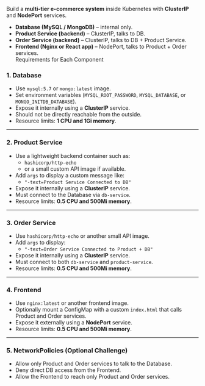 Build a **multi-tier e-commerce system** inside Kubernetes with **ClusterIP** and **NodePort** services.  

- **Database (MySQL / MongoDB)** – internal only.  
- **Product Service (backend)** – ClusterIP, talks to DB.  
- **Order Service (backend)** – ClusterIP, talks to DB + Product Service.  
- **Frontend (Nginx or React app)** – NodePort, talks to Product + Order services.  
Requirements for Each Component

### 1. Database
- Use `mysql:5.7` or `mongo:latest` image.  
- Set environment variables (`MYSQL_ROOT_PASSWORD`, `MYSQL_DATABASE`, or `MONGO_INITDB_DATABASE`).  
- Expose it internally using a **ClusterIP** service.  
- Should not be directly reachable from the outside. 
- Resource limits: **1 CPU and 1Gi memory**.  

---

### 2. Product Service
- Use a lightweight backend container such as:  
  - `hashicorp/http-echo`  
  - or a small custom API image if available.  
- Add `args` to display a custom message like:  
  - `"-text=Product Service Connected to DB"`  
- Expose it internally using a **ClusterIP** service.  
- Must connect to the Database via `db-service`.  
- Resource limits: **0.5 CPU and 500Mi memory**.  
---

### 3. Order Service
- Use `hashicorp/http-echo` or another small API image.  
- Add `args` to display:  
  - `"-text=Order Service Connected to Product + DB"`  
- Expose it internally using a **ClusterIP** service.  
- Must connect to both `db-service` and `product-service`.  
- Resource limits: **0.5 CPU and 500Mi memory**.  
---

### 4. Frontend
- Use `nginx:latest` or another frontend image.  
- Optionally mount a ConfigMap with a custom `index.html` that calls Product and Order services.  
- Expose it externally using a **NodePort** service.  
- Resource limits: **0.5 CPU and 500Mi memory**.  
---

### 5. NetworkPolicies (Optional Challenge)
- Allow only Product and Order services to talk to the Database.  
- Deny direct DB access from the Frontend.  
- Allow the Frontend to reach only Product and Order services.  
